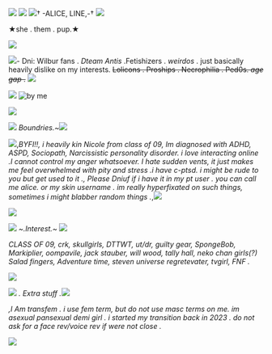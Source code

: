 ![](https://files.catbox.moe/nxeobp.png)
![](https://files.catbox.moe/sl7165.png)
![](https://files.catbox.moe/7kj5md.jpg)† -ALICE, LINE,-† ![](https://files.catbox.moe/1o1r7q.jpg)

  ★she . them . pup.★

![](https://files.catbox.moe/sl7165.png)

![](https://files.catbox.moe/eu2kpx.gif)- Dni: Wilbur fans . *Dteam Antis* .Fetishizers . *weirdos* . just basically heavily dislike on my interests.  ~~Lolicons . Proships . Necrophilia . Ped0s. *age gap* .~~
![](https://files.catbox.moe/eu2kpx.gif)

 ![](https://files.catbox.moe/bj56lf.gif)
![by me](https://files.catbox.moe/1oxpyn.gif)

![](https://files.catbox.moe/pct622.png)

![](https://files.catbox.moe/mpveh5.gif) *Boundries.~*![](https://files.catbox.moe/mpveh5.gif)

![](https://files.catbox.moe/7kj5md.jpg),*BYFI!!, i heavily kin Nicole from class of 09, Im diagnosed with ADHD, ASPD, Sociopath, Narcissistic personality disorder. i love interacting online .I cannot control my anger whatsoever. I hate sudden vents, it just makes me feel overwhelmed with pity and stress .i have c-ptsd. i might be rude to you but get used to it ., Please Dniuf if i have it in my pt user . you can call me alice. or my skin username . im really hyperfixated on such things, sometimes i might blabber random things .*,![](https://files.catbox.moe/1o1r7q.jpg)

![](https://files.catbox.moe/oh0dmz.jpeg)

![](https://64.media.tumblr.com/45d0b32157c03aba6bf3317ff3290635/ab4038e9faf38e59-8f/s75x75_c1/51c8e4b396bfe85b49a8be1b420cfd52a4933b21.gif) *~.Interest.~* ![](https://64.media.tumblr.com/45d0b32157c03aba6bf3317ff3290635/ab4038e9faf38e59-8f/s75x75_c1/51c8e4b396bfe85b49a8be1b420cfd52a4933b21.gif) 

*CLASS OF 09, crk, skullgirls, DTTWT, ut/dr, guilty gear, SpongeBob, Markiplier, oompavile, jack stauber, will wood, tally hall, neko chan girls(?) Salad fingers, Adventure time, steven universe regretevater, tvgirl, FNF .*

![](https://files.catbox.moe/o6x4nb.gif)

![](https://files.catbox.moe/eu2kpx.gif) *. Extra stuff .*![](https://files.catbox.moe/eu2kpx.gif)

*,I Am transfem . i use fem term, but do not use masc terms on me. im asexual pansexual demi girl . i started my transition back in 2023 . do not ask for a face rev/voice rev if were not close .*

![](https://files.catbox.moe/8zk1bp.png)